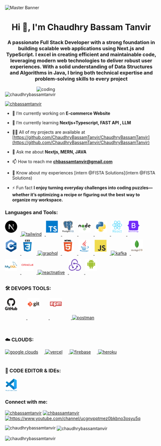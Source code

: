 <img  src="https://media.licdn.com/dms/image/v2/D4D12AQH4mcQALwgZ7Q/article-cover_image-shrink_600_2000/article-cover_image-shrink_600_2000/0/1691989932071?e=2147483647&v=beta&t=Y-I1jvjtM82DoAy9jwPDiv4ofXjTqVkIOlE_tqWlcdw" alt="Master Banner" style="width: 100%; height: 450px;" />

<h1 align="center">Hi 👋, I'm Chaudhry Bassam Tanvir</h1>
<h3 align="center">A passionate Full Stack Developer with a strong foundation in building scalable web applications using Next.js and TypeScript. I excel in creating efficient and maintainable code, leveraging modern web technologies to deliver robust user experiences. With a solid understanding of Data Structures and Algorithms in Java, I bring both technical expertise and problem-solving skills to every project</h3>

<img align="right" alt="coding" width="400" src="https://c.tenor.com/2uyENRmiUt0AAAAC/coding.gif" />

<p align="left"> <img src="https://komarev.com/ghpvc/?username=chaudhrybassamtanvir&label=Profile%20views&color=0e75b6&style=flat" alt="chaudhrybassamtanvir" /> </p>


<p align="left"> <a href="https://twitter.com/chbassamtanvir" target="blank"><img src="https://img.shields.io/twitter/follow/chbassamtanvir?logo=twitter&style=for-the-badge" alt="chbassamtanvir" /></a> </p>

- 🔭 I’m currently working on **E-commerce Website**

- 🌱 I’m currently learning **Nextjs+Typescript, FAST API , LLM**

- 👨‍💻 All of my projects are available at [https://github.com/ChaudhryBassamTanvir/ChaudhryBassamTanvir](https://github.com/ChaudhryBassamTanvir/ChaudhryBassamTanvir)

- 💬 Ask me about **Nextjs, MERN, JAVA**

- 📫 How to reach me **chbassamtanvir@gmail.com**

- 📄 Know about my experiences [intern @FISTA Solutions](intern @FISTA Solutions)

- ⚡ Fun fact **I enjoy turning everyday challenges into coding puzzles—whether it’s optimizing a recipe or figuring out the best way to organize my workspace.**



<h3 align="left">Languages and Tools:</h3>
<p align="left">
<a href="https://nextjs.org/" target="_blank" rel="noreferrer">
  <img src="https://raw.githubusercontent.com/devicons/devicon/master/icons/nextjs/nextjs-original.svg" alt="nextjs" width="40" height="40" style="margin: 0 10px 10px 0;" />
</a>
  <a href="https://tailwindcss.com/" target="_blank" rel="noreferrer">
    <img src="https://www.vectorlogo.zone/logos/tailwindcss/tailwindcss-icon.svg" alt="tailwind" width="40" height="40" style="margin: 0 10px 10px 0;" />
  </a>
  <a href="https://www.typescriptlang.org/" target="_blank" rel="noreferrer">
    <img src="https://raw.githubusercontent.com/devicons/devicon/master/icons/typescript/typescript-original.svg" alt="typescript" width="40" height="40" style="margin: 0 10px 10px 0;" />
  </a>
  <a href="https://www.postgresql.org" target="_blank" rel="noreferrer">
    <img src="https://raw.githubusercontent.com/devicons/devicon/master/icons/postgresql/postgresql-original-wordmark.svg" alt="postgresql" width="40" height="40" style="margin: 0 10px 10px 0;" />
  </a>
  <a href="https://nodejs.org" target="_blank" rel="noreferrer">
    <img src="https://raw.githubusercontent.com/devicons/devicon/master/icons/nodejs/nodejs-original-wordmark.svg" alt="nodejs" width="40" height="40" style="margin: 0 10px 10px 0;" />
  </a>
  <a href="https://www.python.org" target="_blank" rel="noreferrer">
    <img src="https://raw.githubusercontent.com/devicons/devicon/master/icons/python/python-original.svg" alt="python" width="40" height="40" style="margin: 0 10px 10px 0;" />
  </a>
  <a href="https://reactjs.org/" target="_blank" rel="noreferrer">
    <img src="https://raw.githubusercontent.com/devicons/devicon/master/icons/react/react-original-wordmark.svg" alt="react" width="40" height="40" style="margin: 0 10px 10px 0;" />
  </a>  
  
  <a href="https://getbootstrap.com" target="_blank" rel="noreferrer">
    <img src="https://raw.githubusercontent.com/devicons/devicon/master/icons/bootstrap/bootstrap-plain-wordmark.svg" alt="bootstrap" width="40" height="40" style="margin: 0 10px 10px 0;" />
  </a>
  <a href="https://www.w3schools.com/cpp/" target="_blank" rel="noreferrer">
    <img src="https://raw.githubusercontent.com/devicons/devicon/master/icons/cplusplus/cplusplus-original.svg" alt="cplusplus" width="40" height="40" style="margin: 0 10px 10px 0;" />
  </a>
  <a href="https://www.w3schools.com/css/" target="_blank" rel="noreferrer">
    <img src="https://raw.githubusercontent.com/devicons/devicon/master/icons/css3/css3-original-wordmark.svg" alt="css3" width="40" height="40" style="margin: 0 10px 10px 0;" />
  </a>
  <a href="https://graphql.org" target="_blank" rel="noreferrer">
    <img src="https://www.vectorlogo.zone/logos/graphql/graphql-icon.svg" alt="graphql" width="40" height="40" style="margin: 0 10px 10px 0;" />
  </a>
  <a href="https://www.w3.org/html/" target="_blank" rel="noreferrer">
    <img src="https://raw.githubusercontent.com/devicons/devicon/master/icons/html5/html5-original-wordmark.svg" alt="html5" width="40" height="40" style="margin: 0 10px 10px 0;" />
  </a>
  <a href="https://www.java.com" target="_blank" rel="noreferrer">
    <img src="https://raw.githubusercontent.com/devicons/devicon/master/icons/java/java-original.svg" alt="java" width="40" height="40" style="margin: 0 10px 10px 0;" />
  </a>
  <a href="https://developer.mozilla.org/en-US/docs/Web/JavaScript" target="_blank" rel="noreferrer">
    <img src="https://raw.githubusercontent.com/devicons/devicon/master/icons/javascript/javascript-original.svg" alt="javascript" width="40" height="40" style="margin: 0 10px 10px 0;" />
  </a>
  <a href="https://kafka.apache.org/" target="_blank" rel="noreferrer">
    <img src="https://www.vectorlogo.zone/logos/apache_kafka/apache_kafka-icon.svg" alt="kafka" width="40" height="40" style="margin: 0 10px 10px 0;" />
  </a>
  <a href="https://www.mongodb.com/" target="_blank" rel="noreferrer">
    <img src="https://raw.githubusercontent.com/devicons/devicon/master/icons/mongodb/mongodb-original-wordmark.svg" alt="mongodb" width="40" height="40" style="margin: 0 10px 10px 0;" />
  </a>
  <a href="https://www.mysql.com/" target="_blank" rel="noreferrer">
    <img src="https://raw.githubusercontent.com/devicons/devicon/master/icons/mysql/mysql-original-wordmark.svg" alt="mysql" width="40" height="40" style="margin: 0 10px 10px 0;" />
  </a>



  <a href="https://www.oracle.com/" target="_blank" rel="noreferrer">
    <img src="https://raw.githubusercontent.com/devicons/devicon/master/icons/oracle/oracle-original.svg" alt="oracle" width="40" height="40" style="margin: 0 10px 10px 0;" />
  </a>


  <a href="https://reactnative.dev/" target="_blank" rel="noreferrer">
    <img src="https://reactnative.dev/img/header_logo.svg" alt="reactnative" width="40" height="40" style="margin: 0 10px 10px 0;" />
  </a>
  <a href="https://redux.js.org" target="_blank" rel="noreferrer">
    <img src="https://raw.githubusercontent.com/devicons/devicon/master/icons/redux/redux-original.svg" alt="redux" width="40" height="40" style="margin: 0 10px 10px 0;" />
  </a>

  <a href="https://developer.android.com" target="_blank" rel="noreferrer">
    <img src="https://raw.githubusercontent.com/devicons/devicon/master/icons/android/android-original-wordmark.svg" alt="android" width="40" height="40" style="margin: 0 10px 10px 0;" />
  </a>


</p>

<h3 align="left">🛠️ DEVOPS TOOLS:</h3>
<p align="left">
  <a href="https://github.com/" target="_blank" rel="noreferrer">
    <img src="https://raw.githubusercontent.com/devicons/devicon/master/icons/github/github-original-wordmark.svg" alt="github" width="40" height="40" style="margin: 0 30px 30px 0;" />
  </a>
  <a href="https://git-scm.com/" target="_blank" rel="noreferrer">
    <img src="https://raw.githubusercontent.com/devicons/devicon/master/icons/git/git-original-wordmark.svg" alt="git" width="40" height="40" style="margin: 0 30px 30px 0;" />
  </a>
  <a href="https://www.npmjs.com/" target="_blank" rel="noreferrer">
    <img src="https://raw.githubusercontent.com/devicons/devicon/master/icons/npm/npm-original-wordmark.svg" alt="npm" width="40" height="40" style="margin: 0 30px 30px 0;" />
  </a>
  <a href="https://www.postman.com/" target="_blank" rel="noreferrer">
    <img src="https://www.vectorlogo.zone/logos/getpostman/getpostman-icon.svg" alt="postman" width="40" height="40" style="margin: 0 30px 30px 0;" />
  </a>
</p>

<h3 align="left">☁️ CLOUDS:</h3>
<p align="left">
  <a href="https://cloud.google.com/" target="_blank" rel="noreferrer">
    <img src="https://www.vectorlogo.zone/logos/google_cloud/google_cloud-icon.svg" alt="google clouds" width="40" height="40" style="margin: 0 20px 20px 0;" />
  </a>
<a href="https://vercel.com/" target="_blank" rel="noreferrer">
  <img src="https://www.vectorlogo.zone/logos/vercel/vercel-icon.svg" alt="vercel" width="40" height="40" style="margin: 0 20px 20px 0;" />
</a>
<a href="https://firebase.google.com/" target="_blank" rel="noreferrer">
  <img src="https://www.vectorlogo.zone/logos/firebase/firebase-icon.svg" alt="firebase" width="40" height="40" style="margin: 0 20px 20px 0;" />
</a>
<a href="https://www.heroku.com/" target="_blank" rel="noreferrer">
  <img src="https://www.vectorlogo.zone/logos/heroku/heroku-icon.svg" alt="heroku" width="40" height="40" style="margin: 0 20px 20px 0;" />
</a>

</p>

<h3 align="left">📄 CODE EDITOR & IDEs:</h3>
<p align="left">
  <a href="https://code.visualstudio.com/" target="_blank" rel="noreferrer">
    <img src="https://raw.githubusercontent.com/devicons/devicon/master/icons/vscode/vscode-original-wordmark.svg" alt="vscode" width="40" height="40"/>
  </a>
</p>

<h3 align="left">Connect with me:</h3>
<p align="left">
<a href="https://twitter.com/chbassamtanvir" target="blank"><img align="center" src="https://raw.githubusercontent.com/rahuldkjain/github-profile-readme-generator/master/src/images/icons/Social/twitter.svg" alt="chbassamtanvir" height="30" width="40" /></a>
<a href="https://instagram.com/chbassamtanvir" target="blank"><img align="center" src="https://raw.githubusercontent.com/rahuldkjain/github-profile-readme-generator/master/src/images/icons/Social/instagram.svg" alt="chbassamtanvir" height="30" width="40" /></a>
<a href="https://www.youtube.com/c/https://www.youtube.com/channel/ucgnvpptmez0bkbno3osyu5q" target="blank"><img align="center" src="https://raw.githubusercontent.com/rahuldkjain/github-profile-readme-generator/master/src/images/icons/Social/youtube.svg" alt="https://www.youtube.com/channel/ucgnvpptmez0bkbno3osyu5q" height="30" width="40" ></a>
</p>
<p><img align="left" src="https://github-readme-stats.vercel.app/api/top-langs?username=chaudhrybassamtanvir&show_icons=true&locale=en&layout=compact" alt="chaudhrybassamtanvir" /></p>

<p>&nbsp;<img align="center" src="https://github-readme-stats.vercel.app/api?username=chaudhrybassamtanvir&show_icons=true&locale=en" alt="chaudhrybassamtanvir" /></p>

<p><img align="center" src="https://github-readme-streak-stats.herokuapp.com/?user=chaudhrybassamtanvir&" alt="chaudhrybassamtanvir" /></p>
